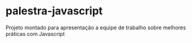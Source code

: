 # palestra-javascript
Projeto montado para apresentação a equipe de trabalho sobre melhores práticas com Javascript
